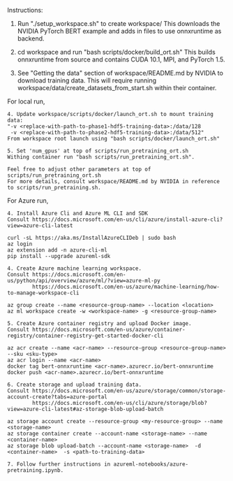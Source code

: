 Instructions:

1. Run "./setup_workspace.sh" to create workspace/
This downloads the NVIDIA PyTorch BERT example and adds in files to use onnxruntime as backend.

2. cd workspace and run "bash scripts/docker/build_ort.sh"
This builds onnxruntime from source and contains CUDA 10.1, MPI, and PyTorch 1.5.

3. See "Getting the data" section of workspace/README.md by NVIDIA to download training data.
This will require running workspace/data/create_datasets_from_start.sh within their container.

For local run,

    4. Update workspace/scripts/docker/launch_ort.sh to mount training data:
    "-v <replace-with-path-to-phase1-hdf5-training-data>:/data/128 
     -v <replace-with-path-to-phase2-hdf5-training-data>:/data/512"
    From workspace root launch using "bash scripts/docker/launch_ort.sh"

    5. Set 'num_gpus' at top of scripts/run_pretraining_ort.sh
    Withing container run "bash scripts/run_pretraining_ort.sh".

    Feel free to adjust other parameters at top of scripts/run_pretraining_ort.sh
    For more details, consult workspace/README.md by NVIDIA in reference to scripts/run_pretraining.sh.

For Azure run,

    4. Install Azure Cli and Azure ML CLI and SDK
    Consult https://docs.microsoft.com/en-us/cli/azure/install-azure-cli?view=azure-cli-latest

    curl -sL https://aka.ms/InstallAzureCLIDeb | sudo bash
    az login
    az extension add -n azure-cli-ml
    pip install --upgrade azureml-sdk

    4. Create Azure machine learning workspace.
    Consult https://docs.microsoft.com/en-us/python/api/overview/azure/ml/?view=azure-ml-py
            https://docs.microsoft.com/en-us/azure/machine-learning/how-to-manage-workspace-cli

    az group create --name <resource-group-name> --location <location>
    az ml workspace create -w <workspace-name> -g <resource-group-name>

    5. Create Azure container registry and upload Docker image.
    Consult https://docs.microsoft.com/en-us/azure/container-registry/container-registry-get-started-docker-cli

    az acr create --name <acr-name> --resource-group <resource-group-name> --sku <sku-type>
    az acr login --name <acr-name>
    docker tag bert-onnxruntime <acr-name>.azurecr.io/bert-onnxruntime
    docker push <acr-name>.azurecr.io/bert-onnxruntime

    6. Create storage and upload training data.
    Consult https://docs.microsoft.com/en-us/azure/storage/common/storage-account-create?tabs=azure-portal
            https://docs.microsoft.com/en-us/cli/azure/storage/blob?view=azure-cli-latest#az-storage-blob-upload-batch

    az storage account create --resource-group <my-resource-group> --name <storage-name>
    az storage container create --account-name <storage-name> --name <container-name>
    az storage blob upload-batch --account-name <storage-name>  -d <container-name>  -s <path-to-training-data>

    7. Follow further instructions in azureml-notebooks/azure-pretraining.ipynb.